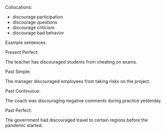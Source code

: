 
Collocations:

- discourage participation
- discourage questions
- discourage criticism
- discourage bad behavior

Example sentences:

Present Perfect:

The teacher has discouraged students from cheating on exams.

Past Simple:

The manager discouraged employees from taking risks on the project.

Past Continuous:

The coach was discouraging negative comments during practice yesterday.

Past Perfect:

The government had discouraged travel to certain regions before the pandemic started.